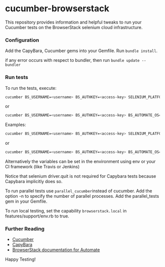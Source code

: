 cucumber-browserstack
=====================

This repository provides information and helpful tweaks to run your Cucumber tests on the BrowserStack selenium cloud infrastructure.

### Configuration
Add the CapyBara, Cucumber gems into your Gemfile.
Run `bundle install`.

if any error occurs with respect to bundler, then run `bundle update --bundler`

### Run tests
To run the tests, execute:

```bash
cucumber BS_USERNAME=<username> BS_AUTHKEY=<access-key> SELENIUM_PLATFORM=<platform> SELENIUM_BROWSER=<browser-name>
```
or
```bash
cucumber BS_USERNAME=<username> BS_AUTHKEY=<access-key> BS_AUTOMATE_OS=<os> BS_AUTOMATE_OS_VERSION=<os-version> SELENIUM_BROWSER=<browser-name>
```

Examples:
```bash
cucumber BS_USERNAME=<username> BS_AUTHKEY=<access-key> SELENIUM_PLATFORM=WINDOWS SELENIUM_BROWSER=chrome
```
or
```bash
cucumber BS_USERNAME=<username> BS_AUTHKEY=<access-key> BS_AUTOMATE_OS="OS X" BS_AUTOMATE_OS_VERSION="Mojave" SELENIUM_BROWSER="chrome"
```

Alternatively the variables can be set in the environment using env or your CI framework (like Travis or Jenkins)

Notice that selenium driver.quit is not required for Capybara tests because Capybara implicitly does so.

To run parallel tests use `parallel_cucumber`instead of cucumber. Add the option -n to specify the number of parallel processes. Add the parallel_tests gem in your Gemfile.

To run local testing, set the capability `browserstack.local` in features/support/env.rb to true. 

### Further Reading
- [Cucumber](https://cucumber.io/)
- [CapyBara](http://jnicklas.github.io/capybara/)
- [BrowserStack documentation for Automate](https://www.browserstack.com/automate/ruby)

Happy Testing!


